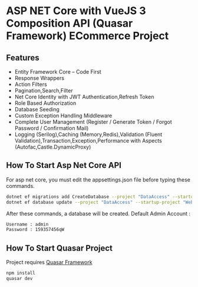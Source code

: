 # ASP NET Core with VueJS 3 Composition API (Quasar Framework) ECommerce Project

## Features
- Entity Framework Core – Code First 
- Response Wrappers
- Action Filters
- Pagination,Search,Filter
- Net Core Identity with JWT Authentication,Refresh Token
- Role Based Authorization
- Database Seeding
- Custom Exception Handling Middleware
- Complete User Management  (Register / Generate Token / Forgot Password / Confirmation Mail)
- Logging (Serilog),Caching (Memory,Redis),Validation (Fluent Validation),Transaction,Exception,Performance with Aspects (Autofac,Castle.DynamicProxy)

## How To Start Asp Net Core API

For asp net core, you must edit the appsettings.json file before typing these commands. 

```sh
dotnet ef migrations add CreateDatabase --project "DataAccess" --startup-project "WebAPI"
dotnet ef database update --project "DataAccess" --startup-project "WebAPI"
```
After these commands, a database will be created. 
Default Admin Account : 

```sh
Username : admin
Password : 159357456qW
```

## How To Start Quasar Project

Project requires [Quasar Framework](https://quasar.dev) 


```sh
npm install
quasar dev
```



